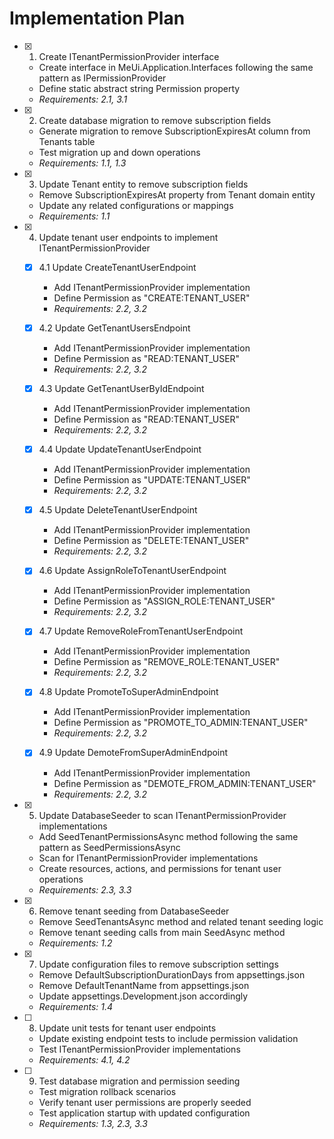 # Implementation Plan

- [x] 1. Create ITenantPermissionProvider interface

  - Create interface in MeUi.Application.Interfaces following the same pattern as IPermissionProvider
  - Define static abstract string Permission property
  - _Requirements: 2.1, 3.1_

- [x] 2. Create database migration to remove subscription fields

  - Generate migration to remove SubscriptionExpiresAt column from Tenants table
  - Test migration up and down operations
  - _Requirements: 1.1, 1.3_

- [x] 3. Update Tenant entity to remove subscription fields

  - Remove SubscriptionExpiresAt property from Tenant domain entity
  - Update any related configurations or mappings
  - _Requirements: 1.1_

- [x] 4. Update tenant user endpoints to implement ITenantPermissionProvider

  - [x] 4.1 Update CreateTenantUserEndpoint

    - Add ITenantPermissionProvider implementation
    - Define Permission as "CREATE:TENANT_USER"
    - _Requirements: 2.2, 3.2_

  - [x] 4.2 Update GetTenantUsersEndpoint

    - Add ITenantPermissionProvider implementation
    - Define Permission as "READ:TENANT_USER"
    - _Requirements: 2.2, 3.2_

  - [x] 4.3 Update GetTenantUserByIdEndpoint

    - Add ITenantPermissionProvider implementation
    - Define Permission as "READ:TENANT_USER"
    - _Requirements: 2.2, 3.2_

  - [x] 4.4 Update UpdateTenantUserEndpoint

    - Add ITenantPermissionProvider implementation
    - Define Permission as "UPDATE:TENANT_USER"
    - _Requirements: 2.2, 3.2_

  - [x] 4.5 Update DeleteTenantUserEndpoint

    - Add ITenantPermissionProvider implementation
    - Define Permission as "DELETE:TENANT_USER"
    - _Requirements: 2.2, 3.2_

  - [x] 4.6 Update AssignRoleToTenantUserEndpoint

    - Add ITenantPermissionProvider implementation
    - Define Permission as "ASSIGN_ROLE:TENANT_USER"
    - _Requirements: 2.2, 3.2_

  - [x] 4.7 Update RemoveRoleFromTenantUserEndpoint

    - Add ITenantPermissionProvider implementation
    - Define Permission as "REMOVE_ROLE:TENANT_USER"
    - _Requirements: 2.2, 3.2_

  - [x] 4.8 Update PromoteToSuperAdminEndpoint

    - Add ITenantPermissionProvider implementation
    - Define Permission as "PROMOTE_TO_ADMIN:TENANT_USER"
    - _Requirements: 2.2, 3.2_

  - [x] 4.9 Update DemoteFromSuperAdminEndpoint
    - Add ITenantPermissionProvider implementation
    - Define Permission as "DEMOTE_FROM_ADMIN:TENANT_USER"
    - _Requirements: 2.2, 3.2_

- [x] 5. Update DatabaseSeeder to scan ITenantPermissionProvider implementations

  - Add SeedTenantPermissionsAsync method following the same pattern as SeedPermissionsAsync
  - Scan for ITenantPermissionProvider implementations
  - Create resources, actions, and permissions for tenant user operations
  - _Requirements: 2.3, 3.3_

- [x] 6. Remove tenant seeding from DatabaseSeeder

  - Remove SeedTenantsAsync method and related tenant seeding logic
  - Remove tenant seeding calls from main SeedAsync method
  - _Requirements: 1.2_

- [x] 7. Update configuration files to remove subscription settings

  - Remove DefaultSubscriptionDurationDays from appsettings.json
  - Remove DefaultTenantName from appsettings.json
  - Update appsettings.Development.json accordingly
  - _Requirements: 1.4_

- [ ] 8. Update unit tests for tenant user endpoints

  - Update existing endpoint tests to include permission validation
  - Test ITenantPermissionProvider implementations
  - _Requirements: 4.1, 4.2_

- [ ] 9. Test database migration and permission seeding
  - Test migration rollback scenarios
  - Verify tenant user permissions are properly seeded
  - Test application startup with updated configuration
  - _Requirements: 1.3, 2.3, 3.3_
